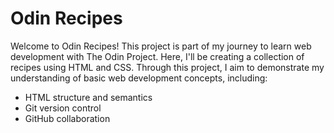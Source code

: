 # Odin Recipes

Welcome to Odin Recipes! This project is part of my journey to learn web development with The Odin Project. Here, I'll be creating a collection of recipes using HTML and CSS. Through this project, I aim to demonstrate my understanding of basic web development concepts, including:

- HTML structure and semantics
- Git version control
- GitHub collaboration
